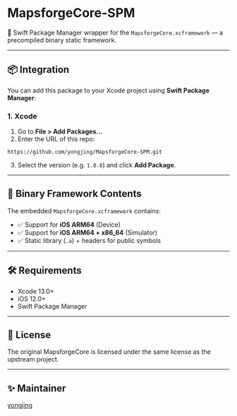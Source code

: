 # MapsforgeCore-SPM

🚀 Swift Package Manager wrapper for the `MapsforgeCore.xcframework` — a precompiled binary static framework.

---

## 📦 Integration

You can add this package to your Xcode project using **Swift Package Manager**:

### 1. Xcode

1. Go to **File > Add Packages...**
2. Enter the URL of this repo:

```
https://github.com/yongjing/MapsforgeCore-SPM.git
```

3. Select the version (e.g. `1.0.0`) and click **Add Package**.

---

## 📁 Binary Framework Contents

The embedded `MapsforgeCore.xcframework` contains:

- ✅ Support for **iOS ARM64** (Device)
- ✅ Support for **iOS ARM64 + x86_64** (Simulator)
- ✅ Static library (`.a`) + headers for public symbols

---

## 🛠 Requirements

- Xcode 13.0+
- iOS 12.0+
- Swift Package Manager

---

## 🧰 License

The original MapsforgeCore is licensed under the same license as the upstream project.

---

## ✨ Maintainer

[yongjing](https://github.com/yongjing)
